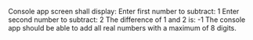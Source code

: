 Console app screen shall display:  Enter first number to subtract: 1 Enter second number to subtract: 2 The difference of 1 and 2 is: -1  The console app should be able to add all real numbers with a maximum of 8 digits.
